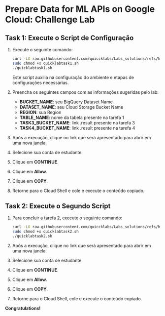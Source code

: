# Prepare Data for ML APIs on Google Cloud: Challenge Lab

## Task 1: Execute o Script de Configuração
1. Execute o seguinte comando:
    ```sh
    curl -LO raw.githubusercontent.com/quiccklabs/Labs_solutions/refs/heads/master/Prepare%20Data%20for%20ML%20APIs%20on%20Google%20Cloud%20Challenge%20Lab/quicklabtask1.sh
    sudo chmod +x quicklabtask1.sh
    ./quicklabtask1.sh
    ```

   Este script auxilia na configuração do ambiente e etapas de configurações necessárias.

2. Preencha os seguintes campos com as informações sugeridas pelo lab:
    - **BUCKET_NAME**: seu BigQuery Dataset Name
    - **DATASET_NAME**: seu Cloud Storage Bucket Name
    - **REGION**: sua Region
    - **TABLE_NAME**: nome da tabela presente na tarefa 1
    - **TASK3_BUCKET_NAME**: link .result presente na tarefa 3
    - **TASK4_BUCKET_NAME**: link .result presente na tarefa 4

3. Após a execução, clique no link que será apresentado para abrir em uma nova janela.
4. Selecione sua conta de estudante.
5. Clique em **CONTINUE**.
6. Clique em **Allow**.
7. Clique em **COPY**.
8. Retorne para o Cloud Shell e cole e execute o conteúdo copiado.

## Task 2: Execute o Segundo Script
1. Para concluir a tarefa 2, execute o seguinte comando:
    ```sh
    curl -LO raw.githubusercontent.com/quiccklabs/Labs_solutions/refs/heads/master/Prepare%20Data%20for%20ML%20APIs%20on%20Google%20Cloud%20Challenge%20Lab/quicklabtask2.sh
    sudo chmod +x quicklabtask2.sh
    ./quicklabtask2.sh
    ```

2. Após a execução, clique no link que será apresentado para abrir em uma nova janela.
3. Selecione sua conta de estudante.
4. Clique em **CONTINUE**.
5. Clique em **Allow**.
6. Clique em **COPY**.
7. Retorne para o Cloud Shell, cole e execute o conteúdo copiado.

**Congratulations!**
